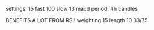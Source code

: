 settings: 15 fast 100 slow 13 macd
period: 4h candles

BENEFITS A LOT FROM RSI!
weighting 15
length 10
33/75

